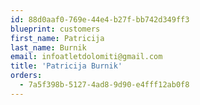 ```yaml
---
id: 88d0aaf0-769e-44e4-b27f-bb742d349ff3
blueprint: customers
first_name: Patricija
last_name: Burnik
email: infoatletdolomiti@gmail.com
title: 'Patricija Burnik'
orders:
  - 7a5f398b-5127-4ad8-9d90-e4fff12ab0f8
---
```

